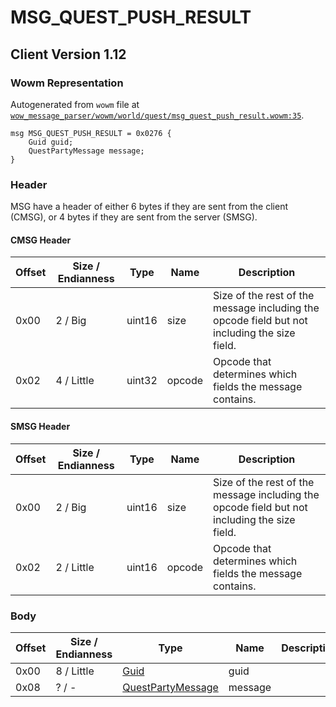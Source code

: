 # MSG_QUEST_PUSH_RESULT

## Client Version 1.12

### Wowm Representation

Autogenerated from `wowm` file at [`wow_message_parser/wowm/world/quest/msg_quest_push_result.wowm:35`](https://github.com/gtker/wow_messages/tree/main/wow_message_parser/wowm/world/quest/msg_quest_push_result.wowm#L35).
```rust,ignore
msg MSG_QUEST_PUSH_RESULT = 0x0276 {
    Guid guid;
    QuestPartyMessage message;
}
```
### Header

MSG have a header of either 6 bytes if they are sent from the client (CMSG), or 4 bytes if they are sent from the server (SMSG).

#### CMSG Header

| Offset | Size / Endianness | Type   | Name   | Description |
| ------ | ----------------- | ------ | ------ | ----------- |
| 0x00   | 2 / Big           | uint16 | size   | Size of the rest of the message including the opcode field but not including the size field.|
| 0x02   | 4 / Little        | uint32 | opcode | Opcode that determines which fields the message contains.|
#### SMSG Header

| Offset | Size / Endianness | Type   | Name   | Description |
| ------ | ----------------- | ------ | ------ | ----------- |
| 0x00   | 2 / Big           | uint16 | size   | Size of the rest of the message including the opcode field but not including the size field.|
| 0x02   | 2 / Little        | uint16 | opcode | Opcode that determines which fields the message contains.|

### Body

| Offset | Size / Endianness | Type | Name | Description | Comment |
| ------ | ----------------- | ---- | ---- | ----------- | ------- |
| 0x00 | 8 / Little | [Guid](../spec/packed-guid.md) | guid |  |  |
| 0x08 | ? / - | [QuestPartyMessage](questpartymessage.md) | message |  |  |

